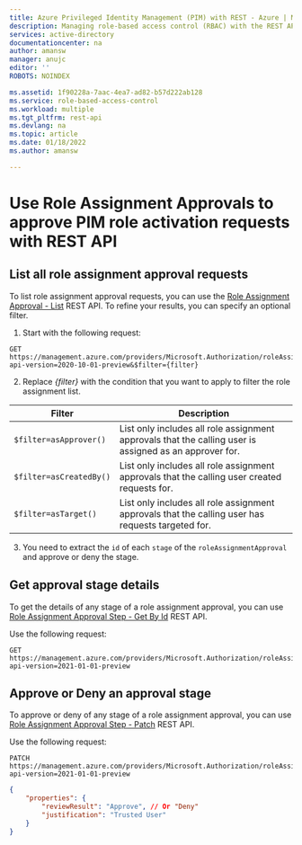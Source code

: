 ```yaml
---
title: Azure Privileged Identity Management (PIM) with REST - Azure | Microsoft Docs
description: Managing role-based access control (RBAC) with the REST API
services: active-directory
documentationcenter: na
author: amansw
manager: anujc
editor: ''
ROBOTS: NOINDEX

ms.assetid: 1f90228a-7aac-4ea7-ad82-b57d222ab128
ms.service: role-based-access-control
ms.workload: multiple
ms.tgt_pltfrm: rest-api
ms.devlang: na
ms.topic: article
ms.date: 01/18/2022
ms.author: amansw

---
```


# Use Role Assignment Approvals to approve PIM role activation requests with REST API

## List all role assignment approval requests

To list role assignment approval requests, you can use the [Role Assignment Approval - List](/rest/api/authorization/role-assignment-approval/list) REST API. To refine your results, you can specify an optional filter.

1. Start with the following request:

```http
GET https://management.azure.com/providers/Microsoft.Authorization/roleAssignmentApprovals?api-version=2020-10-01-preview&$filter={filter}
```    

2. Replace *{filter}* with the condition that you want to apply to filter the role assignment list.

| Filter | Description |
| --- | --- |
| `$filter=asApprover()` | List only includes all role assignment approvals that the calling user is assigned as an approver for. |
| `$filter=asCreatedBy()` | List only includes all role assignment approvals that the calling user created requests for. |
| `$filter=asTarget()` | List only includes all role assignment approvals that the calling user has requests targeted for. |

3. You need to extract the `id` of each `stage` of the `roleAssignmentApproval` and approve or deny the stage.

## Get approval stage details

To get the details of any stage of a role assignment approval, you can use [Role Assignment Approval Step - Get By Id](/rest/api/authorization/role-assignment-approval-step/get-by-id) REST API.

Use the following request:

```http
GET https://management.azure.com/providers/Microsoft.Authorization/roleAssignmentApprovals/{approvalId}/stages/{stageId}?api-version=2021-01-01-preview
```    

## Approve or Deny an approval stage

To approve or deny of any stage of a role assignment approval, you can use [Role Assignment Approval Step - Patch](/rest/api/authorization/role-assignment-approval-step/patch) REST API.

Use the following request:

```http
PATCH https://management.azure.com/providers/Microsoft.Authorization/roleAssignmentApprovals/{approvalId}/stages/{stageId}?api-version=2021-01-01-preview
```  
````json
{    
    "properties": {
        "reviewResult": "Approve", // Or "Deny"
        "justification": "Trusted User"
    }
}
````
